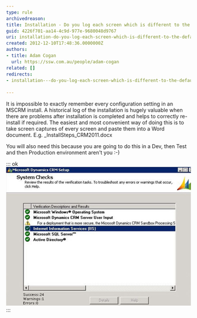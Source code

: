 ```yaml
---
type: rule
archivedreason: 
title: Installation - Do you log each screen which is different to the default?
guid: 4226f701-aa14-4c9d-977e-9680048d9767
uri: installation-do-you-log-each-screen-which-is-different-to-the-default
created: 2012-12-10T17:48:36.0000000Z
authors:
- title: Adam Cogan
  url: https://ssw.com.au/people/adam-cogan
related: []
redirects:
- installation---do-you-log-each-screen-which-is-different-to-the-default

---
```


It is impossible to exactly remember every configuration setting in an MSCRM install. A historical log of the installation is hugely valuable when there are problems after installation is completed and helps to correctly re-install if required. The easiest and most convenient way of doing this is to take screen captures of every screen and paste them into a Word document. E.g. \_InstallSteps\_CRM2011.docx

<!--endintro-->

You will also need this because you are going to do this in a Dev, then Test and then Production environment aren't you :-)


::: ok  
![Figure: This is the last dialog before it installs. So you want a screen capture of everything up to here - so you can replay it for the Test and Production servers](CRM-screen.jpg)  
:::
